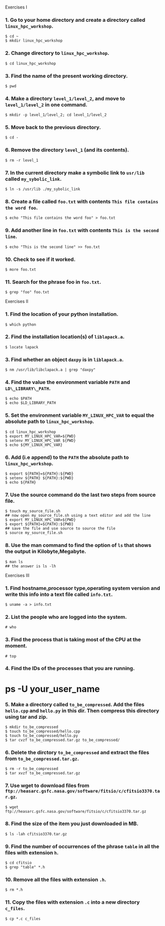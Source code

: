 Exercises I

### 1. Go to your home directory and create a directory called `linux_hpc_workshop`.

    $ cd ~
    $ mkdir linux_hpc_workshop

### 2. Change directory to `linux_hpc_workshop`.

    $ cd linux_hpc_workshop

### 3. Find the name of the present working directory.

    $ pwd

### 4. Make a directory `level_1/level_2`, and move to `level_1/level_2` in one command.

    $ mkdir -p level_1/level_2; cd level_1/level_2

### 5. Move back to the previous directory.

    $ cd -

### 6. Remove the directory `level_1` (and its contents).

    $ rm -r level_1

### 7. In the current directory make a symbolic link to `usr/lib` called `my_sybolic_link`.

    $ ln -s /usr/lib ./my_sybolic_link

### 8. Create a file called `foo.txt` with contents `This file contains the word foo`.

    $ echo "This file contains the word foo" > foo.txt

### 9. Add another line in `foo.txt` with contents `This is the second line`.

    $ echo "This is the second line" >> foo.txt

### 10. Check to see if it worked.

    $ more foo.txt

### 11. Search for the phrase foo in `foo.txt`.

    $ grep "foo" foo.txt


Exercises II

### 1. Find the location of your python installation.

    $ which python

### 2. Find the installation location(s) of `liblapack.a`.

    $ locate lapack

### 3. Find whether an object `daxpy` is in `liblapack.a`.

    $ nm /usr/lib/libclapack.a | grep "daxpy"

### 4. Find the value the environment variable `PATH` and `LD\_LIBRARY\_PATH`.

    $ echo $PATH
    $ echo $LD_LIBRARY_PATH

### 5. Set the environment variable `MY_LINUX_HPC_VAR` to equal the absolute path to `linux_hpc_workshop`.

    $ cd linux_hpc_workshop
    $ export MY_LINUX_HPC_VAR=${PWD}
    $ setenv MY_LINUX_HPC_VAR ${PWD}
    $ echo ${MY_LINUX_HPC_VAR}

### 6. Add (i.e append) to the `PATH` the absolute path to `linux_hpc_workshop`.

    $ export ${PATH}=${PATH}:${PWD}
    $ setenv ${PATH} ${PATH}:${PWD}
    $ echo ${PATH}

### 7. Use the source command do the last two steps from source file.

    $ touch my_source_file.sh
    ## now open my_source_file.sh using a text editor and add the line
    $ export MY_LINUX_HPC_VAR=${PWD}
    $ export ${PATH}=${PATH}:${PWD}
    ## save the file and use source to source the file
    $ source my_source_file.sh

### 8. Use the man command to find the option of `ls` that shows the output in Kilobyte,Megabyte.

    $ man ls
    ## the answer is ls -lh


Exercises III

### 1. Find hostname,processor type,operating system version and write this info into a text file called `info.txt`.

    $ uname -a > info.txt

### 2. List the people who are logged into the system.

    # who

### 3. Find the process that is taking most of the CPU at the moment.

    # top

### 4. Find the IDs of the processes that you are running.

  # ps -U your_user_name

### 5. Make a directory called `to_be_compressed`. Add the files `hello.cpp` and `hello.py` in this dir. Then compress this directory using tar and zip.

    $ mkdir to_be_compressed
    $ touch to_be_compressed/hello.cpp
    $ touch to_be_compressed/hello.py
    $ tar cvzf to_be_compressed.tar.gz to_be_compressed/

### 6. Delete the dirctory `to_be_compressed` and extract the files from `to_be_compressed.tar.gz`.

    $ rm -r to_be_compressed
    $ tar xvzf to_be_compressed.tar.gz

### 7. Use wget to download  files from `ftp://heasarc.gsfc.nasa.gov/software/fitsio/c/cfitsio3370.tar.gz`.

    $ wget ftp://heasarc.gsfc.nasa.gov/software/fitsio/c/cfitsio3370.tar.gz

### 8. Find the size of the item you just downloaded in MB.

    $ ls -lah cfitsio3370.tar.gz

### 9. Find the number of occurrences of the phrase `table` in all the files with extension `h`.

    $ cd cfitsio
    $ grep "table" *.h

### 10. Remove all the files with extension `.h`.

    $ rm *.h

### 11. Copy the files with extension `.c` into a new directory `c_files`.

    $ cp *.c c_files
